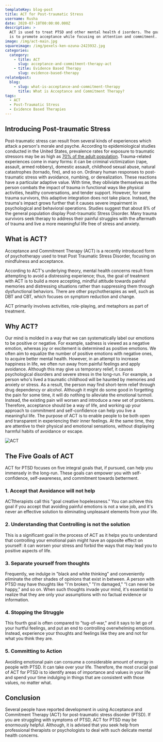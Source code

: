 ```yaml
---
templateKey: blog-post
title: ACT for Post-traumatic Stress
username: Rusha
date: 2020-07-18T00:00:00.000Z
description: >
  ACT is used to treat PTSD and other mental health d isorders. The goal of ACT
  is to promote acceptance while focusing on attention and commitment. 
image: /img/act-main.jpg
squareimage: /img/pexels-ken-ozuna-2423932.jpg
categories:
  category:
    - title: ACT
      slug: acceptance-and-commitment-therapy-act
    - title: Evidence Based Therapy
      slug: evidence-based-therapy
relatedpost:
  blog:
    - slug: what-is-acceptance-and-commitment-therapy
      title: What is Acceptance and Commitment Therapy?
tags:
  - ACT
  - Post-Traumatic Stress
  - Evidence Based Therapies
---
```

<!--StartFragment-->

## Introducing Post-traumatic Stress

Post-traumatic stress can result from several kinds of experiences which attack a person's morale and psyche. According to epidemiological studies conducted in the United States, prevalence rates for exposure to traumatic stressors may be as high as [70% of the adult population](https://www.researchgate.net/publication/290679321_ACT_with_Posttraumatic_Stress_Disorder). Trauma-related experiences come in many forms: it can be criminal victimization (rape, assault, armed robbery), domestic assault, childhood sexual abuse, natural catastrophes (tornado, fire), and so on. Ordinary human responses to post-traumatic stress with avoidance, numbing, or derealization. These reactions have a particular adaptive value. With time, they obliviate themselves as the person combats the impact of trauma in functional ways like physical activities, healthy conversations, and tender support. However, for some trauma survivors, this adaptive integration does not take place. Instead, the trauma's impact grows further that it causes severe impairment in psychological and behavioral operations. Studies suggest that about 8% of the general population display Post-traumatic Stress Disorder. Many trauma survivors seek therapy to address their painful struggles with the aftermath of trauma and live a more meaningful life free of stress and anxiety.

## What is ACT?

Acceptance and Commitment Therapy (ACT) is a recently introduced form of psychotherapy used to treat Post Traumatic Stress Disorder, focusing on mindfulness and acceptance.

According to ACT's underlying theory, mental health concerns result from attempting to avoid a distressing experience; thus, the goal of treatment with ACT is to build a more accepting, mindful attitude towards painful memories and distressing situations rather than suppressing them through dysfunctional behaviors. There are other psychotherapies as well, such as DBT and CBT, which focuses on symptom reduction and change.

ACT primarily involves activities, role-playing, and metaphors as part of treatment.

## Why ACT?

Our mind is molded in a way that we can systematically label our emotions to be positive or negative. For example, sadness is viewed as a negative emotion, whereas joy or excitement is determined as positive emotions. We often aim to equalize the number of positive emotions with negative ones, to acquire better mental health. However, in an attempt to increase happiness in life, we often run away from painful feelings and apply avoidance. Although this may give us temporary relief, it causes psychological disorders and severe stress in the long-run. For example, a person who's lived a traumatic childhood will be haunted by memories and anxiety or stress. As a result, the person may find short-term relief through drug dependency or alcohol. Although it might do some good in forgetting the pain for some time, it will do nothing to alleviate the emotional turmoil. Instead, the existing pain will worsen and introduce a new set of problems. Therefore, acceptance should be a way of life, and working up your approach to commitment and self-confidence can help you live a meaningful life. The purpose of ACT is to enable people to be both open and transparent in experiencing their inner feelings. At the same time, they are attentive to their physical and emotional sensations, without displaying harmful habits of avoidance or escape.

![ACT](/img/act-2.jpg "ACT")

<!--EndFragment--><!--StartFragment-->

## The Five Goals of ACT

ACT for PTSD focuses on five integral goals that, if pursued, can help you immensely in the long-run. These goals can empower you with self-confidence, self-awareness, and commitment towards betterment.

### 1. Accept that Avoidance will not help

ACTtherapists call this "goal creative hopelessness." You can achieve this goal if you accept that avoiding painful emotions is not a wise job, and it's never an effective solution to eliminating unpleasant elements from your life.

### 2. Understanding that Controlling is not the solution

This is a significant goal in the process of ACT as it helps you to understand that controlling your emotional pain might have an opposite effect on yourself: it can worsen your stress and forbid the ways that may lead you to positive aspects of life.

### 3. Separate yourself from thoughts

Frequently, we indulge in "black and white thinking" and conveniently eliminate the other shades of opinions that exist in between. A person with PTSD may have thoughts like "I'm broken," "I'm damaged," "I can never be happy," and so on. When such thoughts invade your mind, it's essential to realize that they are only your assumptions with no factual evidence or information.

### 4. Stopping the Struggle

This fourth goal is often compared to "tug-of-war," and it says to let go of your hurtful feelings, and put an end to controlling overwhelming emotions. Instead, experience your thoughts and feelings like they are and not for what you think they are.

### 5. Committing to Action

Avoiding emotional pain can consume a considerable amount of energy in people with PTSD. It can take over your life. Therefore, the most crucial goal of ACT for PTSD is to identify areas of importance and values in your life and spend your time indulging in things that are consistent with those values, no matter what.

## Conclusion

Several people have reported development in using Acceptance and Commitment Therapy (ACT) for post-traumatic stress disorder (PTSD). If you are struggling with symptoms of PTSD, ACT for PTSD may be enormously helpful. Although, it is advised that you seek help from professional therapists or psychologists to deal with such delicate mental health concerns.

<!--EndFragment-->
